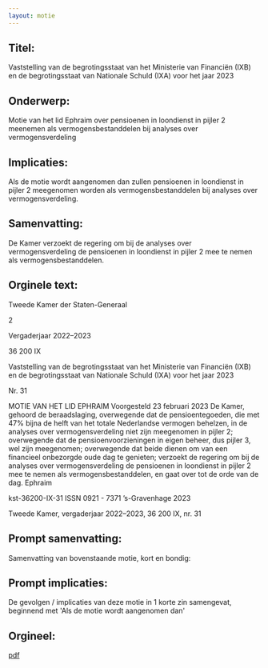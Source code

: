 ```yaml
---
layout: motie
---
```

## Titel:
Vaststelling van de begrotingsstaat van het Ministerie van Financiën (IXB) en de begrotingsstaat van Nationale Schuld (IXA) voor het jaar 2023
## Onderwerp:
Motie van het lid Ephraim over pensioenen in loondienst in pijler 2 meenemen als vermogensbestanddelen bij analyses over vermogensverdeling
## Implicaties:

Als de motie wordt aangenomen dan zullen pensioenen in loondienst in pijler 2 meegenomen worden als vermogensbestanddelen bij analyses over vermogensverdeling.
## Samenvatting:

De Kamer verzoekt de regering om bij de analyses over vermogensverdeling de pensioenen in loondienst in pijler 2 mee te nemen als vermogensbestanddelen.
## Orginele text:


Tweede Kamer der Staten-Generaal

2

Vergaderjaar 2022–2023

36 200 IX

Vaststelling van de begrotingsstaat van het
Ministerie van Financiën (IXB) en de
begrotingsstaat van Nationale Schuld (IXA) voor
het jaar 2023

Nr. 31

MOTIE VAN HET LID EPHRAIM
Voorgesteld 23 februari 2023
De Kamer,
gehoord de beraadslaging,
overwegende dat de pensioentegoeden, die met 47% bijna de helft van
het totale Nederlandse vermogen behelzen, in de analyses over vermogensverdeling niet zijn meegenomen in pijler 2;
overwegende dat de pensioenvoorzieningen in eigen beheer, dus pijler 3,
wel zijn meegenomen;
overwegende dat beide dienen om van een financieel onbezorgde oude
dag te genieten;
verzoekt de regering om bij de analyses over vermogensverdeling de
pensioenen in loondienst in pijler 2 mee te nemen als vermogensbestanddelen,
en gaat over tot de orde van de dag.
Ephraim

kst-36200-IX-31
ISSN 0921 - 7371
’s-Gravenhage 2023

Tweede Kamer, vergaderjaar 2022–2023, 36 200 IX, nr. 31


## Prompt samenvatting:
Samenvatting van bovenstaande motie, kort en bondig:


## Prompt implicaties:
De gevolgen / implicaties van deze motie in 1 korte zin samengevat, beginnend met 'Als de motie wordt aangenomen dan' 

## Orgineel:
[pdf](https://gegevensmagazijn.tweedekamer.nl/OData/v4/2.0/Document(d3a0c29a-1b05-432c-90d1-612a0ede2ec5)/resource)

